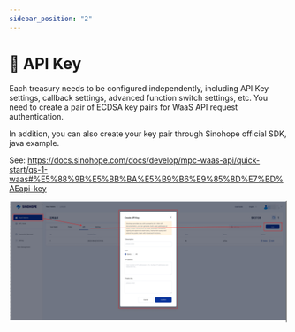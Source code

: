 ```yaml
---
sidebar_position: "2"
---
```

# 🔑 API Key

Each treasury needs to be configured independently, including API Key settings, callback settings, advanced function switch settings, etc. You need to create a pair of ECDSA key pairs for WaaS API request authentication.

In addition, you can also create your key pair through Sinohope official SDK, java example. 

See: <https://docs.sinohope.com/docs/develop/mpc-waas-api/quick-start/qs-1-waas#%E5%88%9B%E5%BB%BA%E5%B9%B6%E9%85%8D%E7%BD%AEapi-key>

![](<../images/assets/waas-api-key-setup.png>)
